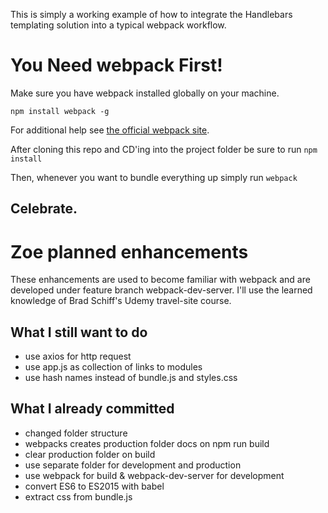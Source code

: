 This is simply a working example of how to integrate the Handlebars templating solution into a typical webpack workflow.

# You Need webpack First!

Make sure you have webpack installed globally on your machine.

`npm install webpack -g`

For additional help see [the official webpack site](https://webpack.github.io/).

After cloning this repo and CD'ing into the project folder be sure to run `npm install`

Then, whenever you want to bundle everything up simply run `webpack`

## Celebrate.

# Zoe planned enhancements

These enhancements are used to become familiar with webpack and are developed under feature branch webpack-dev-server. I'll use the learned knowledge of Brad Schiff's Udemy travel-site course.

## What I still want to do

- use axios for http request
- use app.js as collection of links to modules
- use hash names instead of bundle.js and styles.css

## What I already committed

- changed folder structure
- webpacks creates production folder docs on npm run build
- clear production folder on build
- use separate folder for development and production
- use webpack for build & webpack-dev-server for development
- convert ES6 to ES2015 with babel
- extract css from bundle.js
